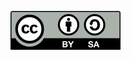 <!--- Lizenzinformationen für die HTML-Variante --->
[![Build Status](src/images/CC-BY-SA.svg)](https://creativecommons.org/licenses/by-sa/4.0/)
